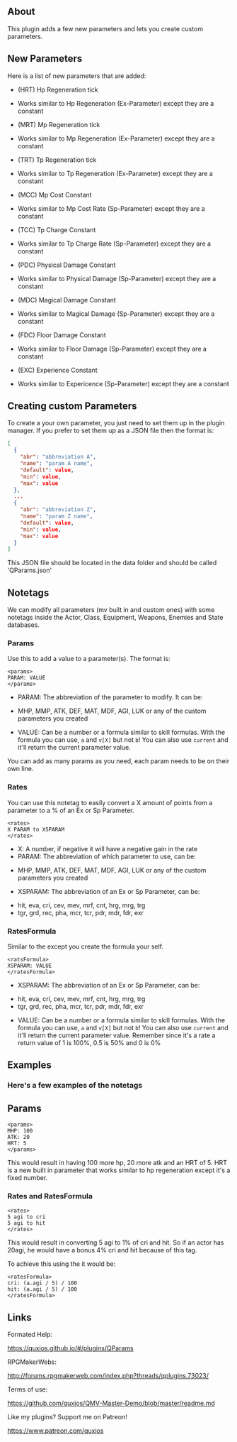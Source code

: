 

## AboutThis plugin adds a few new parameters and lets you create custom parameters.

## New ParametersHere is a list of new parameters that are added:- (HRT) Hp Regeneration tick      * Works similar to Hp Regeneration (Ex-Parameter) except they are a constant- (MRT) Mp Regeneration tick      * Works similar to Mp Regeneration (Ex-Parameter) except they are a constant- (TRT) Tp Regeneration tick      * Works similar to Tp Regeneration (Ex-Parameter) except they are a constant- (MCC) Mp Cost Constant          * Works similar to Mp Cost Rate (Sp-Parameter) except they are a constant- (TCC) Tp Charge Constant        * Works similar to Tp Charge Rate (Sp-Parameter) except they are a constant- (PDC) Physical Damage Constant  * Works similar to Physical Damage (Sp-Parameter) except they are a constant- (MDC) Magical Damage Constant   * Works similar to Magical Damage (Sp-Parameter) except they are a constant- (FDC) Floor Damage Constant     * Works similar to Floor Damage (Sp-Parameter) except they are a constant- (EXC) Experience Constant       * Works similar to Expericence (Sp-Parameter) except they are a constant

## Creating custom ParametersTo create a your own parameter, you just need to set them up in the pluginmanager. If you prefer to set them up as a JSON file then the format is:~~~json[  {    "abr": "abbreviation A",     "name": "param A name",     "default": value,     "min": value,     "max": value  },  ...  {    "abr": "abbreviation Z",    "name": "param Z name",    "default": value,    "min": value,    "max": value  }]~~~This JSON file should be located in the data folder and should be called 'QParams.json'

## NotetagsWe can modify all parameters (mv built in and custom ones) with some notetagsinside the Actor, Class, Equipment, Weapons, Enemies and State databases.

### **Params**Use this to add a value to a parameter(s). The format is:~~~<params>PARAM: VALUE</params>~~~- PARAM: The abbreviation of the parameter to modify. It can be: * MHP, MMP, ATK, DEF, MAT, MDF, AGI, LUK or any of the custom parameters you created- VALUE: Can be a number or a formula similar to skill formulas. With the formula you can use, `a` and `v[X]` but not `b`! You can also use `current` and it'llreturn the current parameter value.You can add as many params as you need, each param needs to be on their own line.

### **Rates**You can use this notetag to easily convert a X amount of points from a parameter to a % of an Ex or Sp Parameter.~~~<rates>X PARAM to XSPARAM</rates>~~~- X: A number, if negative it will have a negative gain in the rate- PARAM: The abbreviation of which parameter to use, can be: * MHP, MMP, ATK, DEF, MAT, MDF, AGI, LUK or any of the custom parameters you created- XSPARAM: The abbreviation of an Ex or Sp Parameter, can be: * hit, eva, cri, cev, mev, mrf, cnt, hrg, mrg, trg * tgr, grd, rec, pha, mcr, tcr, pdr, mdr, fdr, exr

### **RatesFormula**Similar to the <rates></rates> except you create the formula your self.~~~<ratsFormula>XSPARAM: VALUE</ratesFormula>~~~- XSPARAM: The abbreviation of an Ex or Sp Parameter, can be: * hit, eva, cri, cev, mev, mrf, cnt, hrg, mrg, trg * tgr, grd, rec, pha, mcr, tcr, pdr, mdr, fdr, exr- VALUE: Can be a number or a formula similar to skill formulas. With the formulayou can use, `a` and `v[X]` but not `b`! You can also use `current` and it'llreturn the current parameter value. Remember since it's a rate a returnvalue of 1 is 100%, 0.5 is 50% and 0 is 0%

## Examples
### Here's a few examples of the notetags**Params**----------------------------------------------------------------------------~~~<params>MHP: 100ATK: 20HRT: 5</params>~~~This would result in having 100 more hp, 20 more atk and an HRT of 5. HRT isa new built in parameter that works similar to hp regeneration except it's afixed number.

### **Rates and RatesFormula**~~~<rates>5 agi to cri5 agi to hit</rates>~~~This would result in converting 5 agi to 1% of cri and hit. So if an actor has20agi, he would have a bonus 4% cri and hit because of this tag.To achieve this using the <ratesFormula> it would be:~~~<ratesFormula>cri: (a.agi / 5) / 100hit: (a.agi / 5) / 100</ratesFormula>~~~

## LinksFormated Help: https://quxios.github.io/#/plugins/QParamsRPGMakerWebs: http://forums.rpgmakerweb.com/index.php?threads/qplugins.73023/Terms of use: https://github.com/quxios/QMV-Master-Demo/blob/master/readme.mdLike my plugins? Support me on Patreon! https://www.patreon.com/quxios